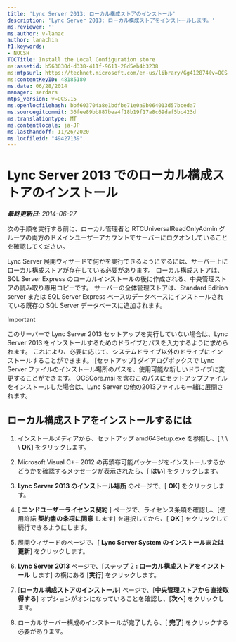 ```yaml
---
title: 'Lync Server 2013: ローカル構成ストアのインストール'
description: 'Lync Server 2013: ローカル構成ストアをインストールします。'
ms.reviewer: ''
ms.author: v-lanac
author: lanachin
f1.keywords:
- NOCSH
TOCTitle: Install the Local Configuration store
ms:assetid: b563030d-d338-411f-9611-28d5eb4b3238
ms:mtpsurl: https://technet.microsoft.com/en-us/library/Gg412874(v=OCS.15)
ms:contentKeyID: 48185180
ms.date: 06/28/2014
manager: serdars
mtps_version: v=OCS.15
ms.openlocfilehash: bbf603704a8e1bdfbe71e0a9b064013d57bceda7
ms.sourcegitcommit: 36fee89bb887bea4f18b19f17a8c69daf5bc423d
ms.translationtype: MT
ms.contentlocale: ja-JP
ms.lasthandoff: 11/26/2020
ms.locfileid: "49427139"
---
```

# <a name="install-the-local-configuration-store-in-lync-server-2013"></a>Lync Server 2013 でのローカル構成ストアのインストール

<div data-xmlns="http://www.w3.org/1999/xhtml">

<div class="topic" data-xmlns="http://www.w3.org/1999/xhtml" data-msxsl="urn:schemas-microsoft-com:xslt" data-cs="https://msdn.microsoft.com/">

<div data-asp="https://msdn2.microsoft.com/asp">



</div>

<div id="mainSection">

<div id="mainBody">

<span> </span>

_**最終更新日:** 2014-06-27_

次の手順を実行する前に、ローカル管理者と RTCUniversalReadOnlyAdmin グループの両方のドメインユーザーアカウントでサーバーにログオンしていることを確認してください。

Lync Server 展開ウィザードで何かを実行できるようにするには、サーバー上にローカル構成ストアが存在している必要があります。 ローカル構成ストアは、SQL Server Express のローカルインストールの後に作成される、中央管理ストアの読み取り専用コピーです。 サーバーの全体管理ストアは、Standard Edition server または SQL Server Express ベースのデータベースにインストールされている既存の SQL Server データベースに追加されます。

<div>


> [!IMPORTANT]  
> このサーバーで Lync Server 2013 セットアップを実行していない場合は、Lync Server 2013 をインストールするためのドライブとパスを入力するように求められます。 これにより、必要に応じて、システムドライブ以外のドライブにインストールすることができます。 [セットアップ] ダイアログボックスで Lync Server ファイルのインストール場所のパスを、使用可能な新しいドライブに変更することができます。 OCSCore.msi を含むこのパスにセットアップファイルをインストールした場合は、Lync Server の他の2013ファイルも一緒に展開されます。



</div>

<div>

## <a name="to-install-the-local-configuration-store"></a>ローカル構成ストアをインストールするには

1.  インストールメディアから、セットアップ amd64Setup.exe を参照し、[ \\ \\ \\ **OK]** をクリックします。

2.  Microsoft Visual C++ 2012 の再頒布可能パッケージをインストールするかどうかを確認するメッセージが表示されたら、[ **はい**] をクリックします。

3.  **Lync Server 2013 のインストール場所** のページで、[ **OK**] をクリックします。

4.  [ **エンドユーザーライセンス契約** ] ページで、ライセンス条項を確認し、[使用許諾 **契約書の条項に同意** します] を選択してから、[ **OK** ] をクリックして続行できるようにします。

5.  展開ウィザードのページで、[ **Lync Server System のインストールまたは更新**] をクリックします。

6.  **Lync Server 2013** ページで、[ステップ 2 **: ローカル構成ストアをインストール** します] の横にある [**実行**] をクリックします。

7.  [**ローカル構成ストアのインストール**] ページで、[**中央管理ストアから直接取得する**] オプションがオンになっていることを確認し、[**次へ**] をクリックします。

8.  ローカルサーバー構成のインストールが完了したら、[ **完了**] をクリックする必要があります。

</div>

</div>

<span> </span>

</div>

</div>

</div>

